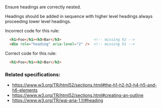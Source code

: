 Ensure headings are correctly nested.

Headings should be added in sequence with higher level headings always proceeding lower level headings.

Incorrect code for this rule:
```html
  <h1>Foo</h1><h3>Bar</h3>               <!-- missing h2 -->
  <div role="heading" aria-level="2" />  <!-- missing h1 -->
```

Correct code for this rule:
```html
  <h1>Foo</h1><h2>Bar</h2>
```
### Related specifications:

* https://www.w3.org/TR/html52/sections.html#the-h1-h2-h3-h4-h5-and-h6-elements
* https://www.w3.org/TR/html52/sections.html#creating-an-outline
* https://www.w3.org/TR/wai-aria-1.1/#heading
